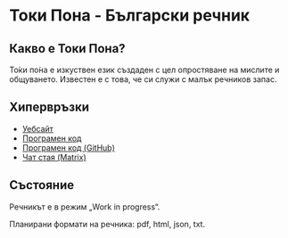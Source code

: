 # Токи Пона - Български речник

## Какво е Токи Пона?

То̀ки по̀на е изкуствен език създаден с цел опростяване на мислите и общуването.
Известен е с това, че си служи с малък речников запас.

## Хипервръзки

* [Уебсайт](https://salif.github.io/tok-bul-dict/)
* [Програмен код](https://codeberg.org/salif/tok-bul-dict)
* [Програмен код \(GitHub\)](https://github.com/salif/tok-bul-dict)
* [Чат стая \(Matrix\)](https://matrix.to/#/#tok-bul-dictionary:mozilla.org)

## Състояние

Речникът е в режим „Work in progress“.

Планирани формати на речника: pdf, html, json, txt.
